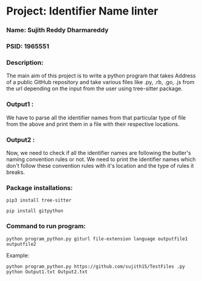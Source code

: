 # Project: Identifier Name linter


### **Name:** Sujith Reddy Dharmareddy

### **PSID:** 1965551

### **Description:**

The main aim of this project is to write a python program that takes Address of a public GitHub repository and take various files like .py, .rb, .go, .js from the url depending on the input from the user using tree-sitter package.

### **Output1 :**
We have to parse all the identifier names from that particular type of file from the above and print them in a file with their respective locations.

### **Output2 :**

Now, we need to check if all the identifier names are following the butler's naming convention rules or not. We need to print the identifier names which don't follow these convention rules with it's location and the type of rules it breaks.

### **Package installations:**
````
pip3 install tree-sitter
````
````
pip install gitpython
````

### **Command to run program:**
````
python program_python.py giturl file-extension language outputfile1 outputfile2
````
Example:

````
python program_python.py https://github.com/sujith15/TestFiles .py python Output1.txt Output2.txt
````



